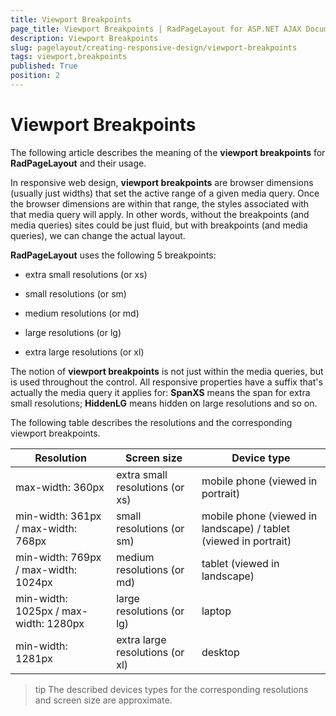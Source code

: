 ```yaml
---
title: Viewport Breakpoints
page_title: Viewport Breakpoints | RadPageLayout for ASP.NET AJAX Documentation
description: Viewport Breakpoints
slug: pagelayout/creating-responsive-design/viewport-breakpoints
tags: viewport,breakpoints
published: True
position: 2
---
```


# Viewport Breakpoints



The following article describes the meaning of the **viewport breakpoints** for **RadPageLayout** and their usage.


In responsive web design, **viewport breakpoints** are browser dimensions (usually just widths) that set the active range of a given media query. Once the browser dimensions are within that range, the styles associated with that media query will apply. In other words, without the breakpoints (and media queries) sites could be just fluid, but with breakpoints (and media queries), we can change the actual layout.

**RadPageLayout** uses the following 5 breakpoints:

* extra small resolutions (or xs)

* small resolutions (or sm)

* medium resolutions (or md)

* large resolutions (or lg)

* extra large resolutions (or xl)

The notion of **viewport breakpoints** is not just within the media queries, but is used throughout the control. All responsive properties have a suffix that's actually the media query it applies for: **SpanXS** means the span for extra small resolutions; **HiddenLG** means hidden on large resolutions and so on.

The following table describes the resolutions and the corresponding viewport breakpoints.


| Resolution | Screen size | Device type |
| ------ | ------ | ------ |
|max-width: 360px|extra small resolutions (or xs)|mobile phone (viewed in portrait)|
|min-width: 361px / max-width: 768px|small resolutions (or sm)|mobile phone (viewed in landscape) / tablet (viewed in portrait)|
|min-width: 769px / max-width: 1024px|medium resolutions (or md)|tablet (viewed in landscape)|
|min-width: 1025px / max-width: 1280px|large resolutions (or lg)|laptop|
|min-width: 1281px|extra large resolutions (or xl)|desktop|

>tip The described devices types for the corresponding resolutions and screen size are approximate.
>


